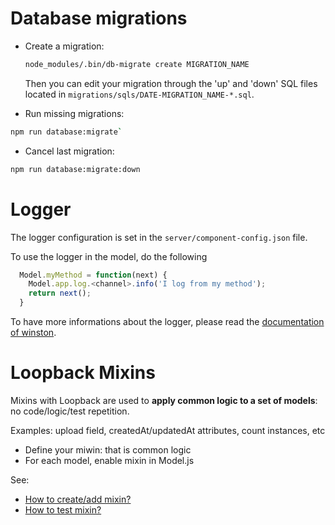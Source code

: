 Database migrations
===================

 * Create a migration:

   ``` bash
   node_modules/.bin/db-migrate create MIGRATION_NAME
   ```

   Then you can edit your migration through the 'up' and 'down' SQL files located
   in `migrations/sqls/DATE-MIGRATION_NAME-*.sql`.

  * Run missing migrations:

   ``` bash
   npm run database:migrate`
   ```

  * Cancel last migration:

   ``` bash
   npm run database:migrate:down
   ```


Logger
======

The logger configuration is set in the `server/component-config.json` file.

To use the logger in the model, do the following

```javascript
  Model.myMethod = function(next) {
    Model.app.log.<channel>.info('I log from my method');
    return next();
  }
```

To have more informations about the logger, please read the [documentation of winston](https://github.com/winstonjs/winston).


Loopback Mixins
===============

Mixins with Loopback are used to **apply common logic to a set of __models__**: no code/logic/test repetition.

Examples: upload field, createdAt/updatedAt attributes, count instances, etc

 * Define your miwin: that is common logic
 * For each model, enable mixin in Model.js

See:
 * [How to create/add mixin?](https://github.com/CyrilleHugues/demo-mixin-loopback/pull/1/files)
 * [How to test mixin?](https://github.com/CyrilleHugues/demo-mixin-loopback/pull/2/files)
